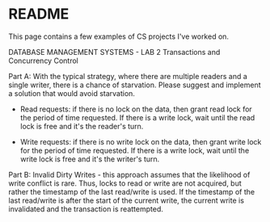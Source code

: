 # README #

This page contains a few examples of CS projects I've worked on. 

DATABASE MANAGEMENT SYSTEMS - LAB 2
Transactions and Concurrency Control

Part A: With the typical strategy, where there are multiple readers and a single writer, there is a chance of starvation. Please suggest and implement a solution that would avoid starvation.

* Read requests: if there is no lock on the data, then grant read lock for the period of time requested. If there is a write lock, wait until the 
read lock is free and it's the reader's turn.

* Write requests: if there is no write lock on the data, then grant write lock for the period of time requested. If there is a write lock, wait until the write lock is free and it's the writer's turn.

Part B: Invalid Dirty Writes - this approach assumes that the likelihood of write conflict is rare. Thus, locks to read or write are not acquired, but rather the timestamp of the last read/write is used. If the timestamp of the last read/write is after the start of the current write, the current write is invalidated and the transaction is reattempted.